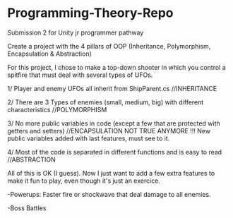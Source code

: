 # Programming-Theory-Repo
Submission 2 for Unity jr programmer pathway

Create a project with the 4 pillars of OOP (Inheritance, Polymorphism, Encapsulation & Abstraction)

For this project, I chose to make a top-down shooter in which you control a spitfire that must deal with several types of UFOs.

1/ Player and enemy UFOs all inherit from ShipParent.cs //INHERITANCE

2/ There are 3 Types of enemies (small, medium, big) with different characteristics //POLYMORPHISM

3/ No more public variables in code (except a few that are protected with getters and setters) //ENCAPSULATION
NOT TRUE ANYMORE !!! New public variables added with last features, must see to it.

4/ Most of the code is separated in different functions and is easy to read //ABSTRACTION


All of this is OK (I guess).
Now I just want to add a few extra features to make it fun to play, even though it's just an exercice. 

-Powerups: Faster fire or shockwave that deal damage to all enemies.

-Boss Battles
